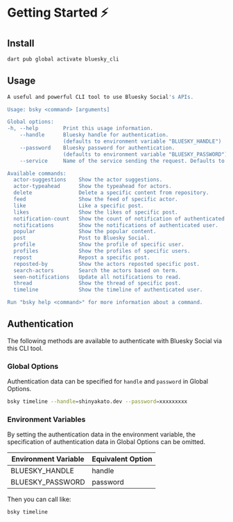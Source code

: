 # Getting Started ⚡

## Install

```bash
dart pub global activate bluesky_cli
```

## Usage

```bash
A useful and powerful CLI tool to use Bluesky Social's APIs.

Usage: bsky <command> [arguments]

Global options:
-h, --help        Print this usage information.
    --handle      Bluesky handle for authentication.
                  (defaults to environment variable "BLUESKY_HANDLE")
    --password    Bluesky password for authentication.
                  (defaults to environment variable "BLUESKY_PASSWORD")
    --service     Name of the service sending the request. Defaults to "bsky.social".

Available commands:
  actor-suggestions    Show the actor suggestions.
  actor-typeahead      Show the typeahead for actors.
  delete               Delete a specific content from repository.
  feed                 Show the feed of specific actor.
  like                 Like a specific post.
  likes                Show the likes of specific post.
  notification-count   Show the count of notification of authenticated user.
  notifications        Show the notifications of authenticated user.
  popular              Show the popular content.
  post                 Post to Bluesky Social.
  profile              Show the profile of specific user.
  profiles             Show the profiles of specific users.
  repost               Repost a specific post.
  reposted-by          Show the actors reposted specific post.
  search-actors        Search the actors based on term.
  seen-notifications   Update all notifications to read.
  thread               Show the thread of specific post.
  timeline             Show the timeline of authenticated user.

Run "bsky help <command>" for more information about a command.
```

## Authentication

The following methods are available to authenticate with Bluesky Social via this CLI tool.

### Global Options

Authentication data can be specified for `handle` and `password` in Global Options.

```bash
bsky timeline --handle=shinyakato.dev --password=xxxxxxxxx
```

### Environment Variables

By setting the authentication data in the environment variable,
the specification of authentication data in Global Options can be omitted.

| Environment Variable | Equivalent Option |
| -------------------- | ----------------- |
| BLUESKY_HANDLE       | handle            |
| BLUESKY_PASSWORD     | password          |

Then you can call like:

```bash
bsky timeline
```
